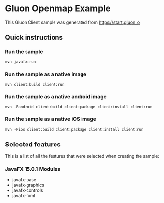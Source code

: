 # Gluon Openmap Example

This Gluon Client sample was generated from https://start.gluon.io

## Quick instructions

### Run the sample

    mvn javafx:run

### Run the sample as a native image

    mvn client:build client:run

### Run the sample as a native android image

    mvn -Pandroid client:build client:package client:install client:run

### Run the sample as a native iOS image

    mvn -Pios client:build client:package client:install client:run

## Selected features

This is a list of all the features that were selected when creating the sample:

### JavaFX 15.0.1 Modules

 - javafx-base
 - javafx-graphics
 - javafx-controls
 - javafx-fxml

